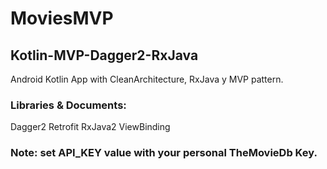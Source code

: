 # MoviesMVP

## Kotlin-MVP-Dagger2-RxJava

Android Kotlin App with CleanArchitecture, RxJava y MVP pattern.

### Libraries & Documents:

Dagger2
Retrofit
RxJava2
ViewBinding


### Note: set API_KEY value with your personal TheMovieDb Key.
